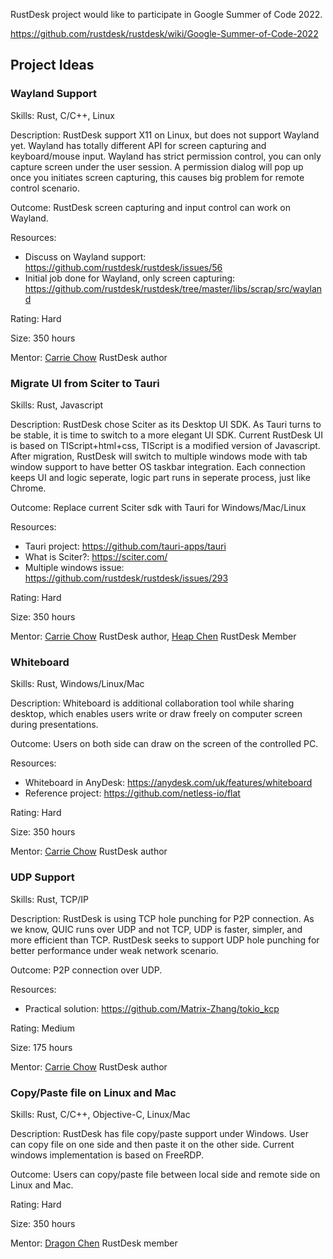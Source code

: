 RustDesk project would like to participate in Google Summer of Code 2022.

https://github.com/rustdesk/rustdesk/wiki/Google-Summer-of-Code-2022

## Project Ideas

### Wayland Support

Skills: Rust, C/C++, Linux

Description:
RustDesk support X11 on Linux, but does not support Wayland yet. Wayland has totally different API for screen capturing and keyboard/mouse input. Wayland has strict permission control, you can only capture screen under the user session. A permission dialog will pop up once you initiates screen capturing, this causes big problem for remote control scenario.

Outcome: RustDesk screen capturing and input control can work on Wayland.

Resources:
 - Discuss on Wayland support: https://github.com/rustdesk/rustdesk/issues/56
 - Initial job done for Wayland, only screen capturing: https://github.com/rustdesk/rustdesk/tree/master/libs/scrap/src/wayland

Rating: Hard

Size: 350 hours

Mentor: [Carrie Chow](https://github.com/rustdesk) RustDesk author

### Migrate UI from Sciter to Tauri

Skills: Rust, Javascript

Description:
RustDesk chose Sciter as its Desktop UI SDK. As Tauri turns to be stable, it is time to switch to a more elegant UI SDK. Current RustDesk UI is based on TIScript+html+css, TIScript is a modified version of Javascript. After migration, RustDesk will switch to multiple windows mode with tab window support to have better OS taskbar integration. Each connection keeps UI and logic seperate, logic part runs in seperate process, just like Chrome.

Outcome: Replace current Sciter sdk with Tauri for Windows/Mac/Linux

Resources:
 - Tauri project: https://github.com/tauri-apps/tauri
 - What is Sciter?: https://sciter.com/
 - Multiple windows issue: https://github.com/rustdesk/rustdesk/issues/293

Rating: Hard

Size: 350 hours

Mentor: [Carrie Chow](https://github.com/rustdesk) RustDesk author, [Heap Chen](https://github.com/Heap-Hop) RustDesk Member

### Whiteboard

Skills: Rust, Windows/Linux/Mac

Description: Whiteboard is additional collaboration tool while sharing desktop, which enables users write or draw freely on computer screen during presentations.

Outcome: Users on both side can draw on the screen of the controlled PC.

Resources:
 - Whiteboard in AnyDesk: https://anydesk.com/uk/features/whiteboard
 - Reference project: https://github.com/netless-io/flat

Rating: Hard

Size: 350 hours

Mentor: [Carrie Chow](https://github.com/rustdesk) RustDesk author

### UDP Support

Skills: Rust, TCP/IP

Description: RustDesk is using TCP hole punching for P2P connection. As we know, QUIC runs over UDP and not TCP, UDP is faster, simpler, and more efficient than TCP. RustDesk seeks to support UDP hole punching for better performance under weak network scenario.

Outcome: P2P connection over UDP.

Resources:
- Practical solution: https://github.com/Matrix-Zhang/tokio_kcp

Rating: Medium

Size: 175 hours

Mentor: [Carrie Chow](https://github.com/rustdesk) RustDesk author

### Copy/Paste file on Linux and Mac

Skills: Rust, C/C++, Objective-C, Linux/Mac

Description: RustDesk has file copy/paste support under Windows. User can copy file on one side and then paste it on the other side. Current windows implementation is based on FreeRDP.

Outcome: Users can copy/paste file between local side and remote side on Linux and Mac.

Rating: Hard

Size: 350 hours

Mentor: [Dragon Chen](https://github.com/fufesou) RustDesk member

